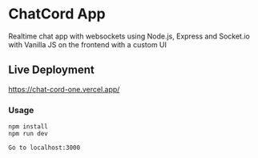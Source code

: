 # ChatCord App
Realtime chat app with websockets using Node.js, Express and Socket.io with Vanilla JS on the frontend with a custom UI

## Live Deployment
https://chat-cord-one.vercel.app/

### Usage
```
npm install
npm run dev

Go to localhost:3000
```
